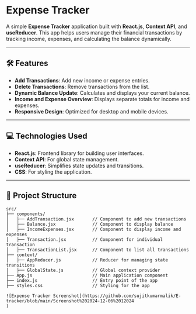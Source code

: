 # Expense Tracker  

A simple **Expense Tracker** application built with **React.js**, **Context API**, and **useReducer**. This app helps users manage their financial transactions by tracking income, expenses, and calculating the balance dynamically.  

---

## 🛠 Features  

- **Add Transactions**: Add new income or expense entries.  
- **Delete Transactions**: Remove transactions from the list.  
- **Dynamic Balance Update**: Calculates and displays your current balance.  
- **Income and Expense Overview**: Displays separate totals for income and expenses.  
- **Responsive Design**: Optimized for desktop and mobile devices.  

---

## 💻 Technologies Used  

- **React.js**: Frontend library for building user interfaces.  
- **Context API**: For global state management.  
- **useReducer**: Simplifies state updates and transitions.  
- **CSS**: For styling the application.  

---

## 📂 Project Structure  

```plaintext  
src/  
├── components/  
│   ├── AddTransaction.jsx       // Component to add new transactions  
│   ├── Balance.jsx              // Component to display balance  
│   ├── IncomeExpenses.jsx       // Component to display income and expenses  
│   ├── Transaction.jsx          // Component for individual transaction  
│   ├── TransactionList.jsx      // Component to list all transactions  
├── context/  
│   ├── AppReducer.js            // Reducer for managing state transitions  
│   ├── GlobalState.js           // Global context provider  
├── App.js                       // Main application component  
├── index.js                     // Entry point of the app  
├── styles.css                   // Styling for the app  

![Expense Tracker Screenshot](https://github.com/sujitkumarmalik/E-tracker/blob/main/Screenshot%202024-12-06%2012024
)  

